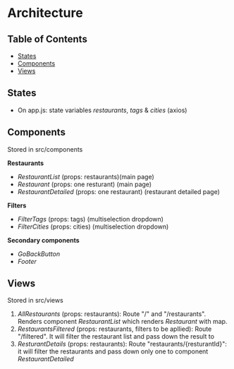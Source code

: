 # Architecture

## Table of Contents

- [States](#states)
- [Components](#components)
- [Views](#views)

## States

- On app.js: state variables _restaurants_, _tags_ & _cities_ (axios)

## Components

Stored in src/components

**Restaurants**

- _RestaurantList_ (props: restaurants)(main page)
- _Restaurant_ (props: one resturant) (main page)
- _RestaurantDetailed_ (props: one restaurant) (restaurant detailed page)

**Filters**

- _FilterTags_ (props: tags) (multiselection dropdown)
- _FilterCities_ (props: cities) (multiselection dropdown)

**Secondary components**

- _GoBackButton_
- _Footer_

## Views

Stored in src/views

1. _AllRestaurants_ (props: restaurants): Route "/" and "/restaurants". Renders component _RestaurantList_ which renders _Restaurant_ with map.
2. _RestaurantsFiltered_ (props: restaurants, filters to be apllied): Route "/filtered". It will filter the restaurant list and pass down the result to
3. _ResturantDetails_ (props: restaurants): Route "restaurants/{resturantId}": it will filter the restaurants and pass down only one to component _RestaurantDetailed_
